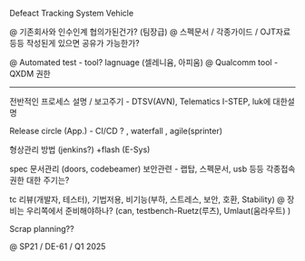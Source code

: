 Defeact Tracking System Vehicle

@ 기존회사와 인수인계 협의가된건가? (팀장급)
@ 스펙문서 / 각종가이드 / OJT자료등등 작성된게 있으면 공유가 가능한가?

@ Automated test - tool? lagnuage (셀레니윰, 아피움)
@ Qualcomm tool - QXDM 권한

-------------

전반적인 프로세스 설명 / 보고주기 - DTSV(AVN), Telematics
I-STEP, luk에 대한설명 

Release circle (App.) - CI/CD ? , waterfall , agile(sprinter)

형상관리 방법 (jenkins?) +flash (E-Sys)

spec 문서관리 (doors, codebeamer)
보안관련 - 랩탑, 스펙문서, usb 등등
각종접속권한 대한 주기는? 

tc 리뷰(개발자, 테스터), 기법저용, 비기능(부하, 스트레스, 보안, 호환, Stability)
@ 장비는 우리쪽에서 준비해야하나?  (can, testbench-Ruetz(루츠), Umlaut(움라우트) )

Scrap planning?? 

@ SP21 / DE-61 / Q1 2025

